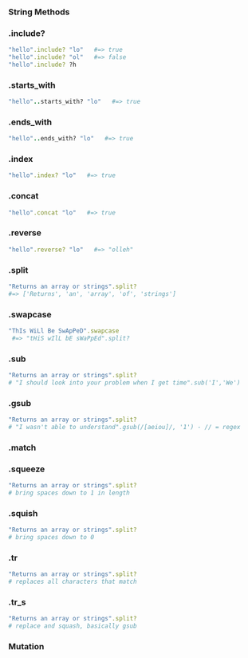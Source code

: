### String Methods

### .include?
```ruby
"hello".include? "lo"   #=> true
"hello".include? "ol"   #=> false
"hello".include? ?h
```

### .starts_with
```ruby
"hello"..starts_with? "lo"   #=> true

```
### .ends_with
```ruby
"hello"..ends_with? "lo"   #=> true

```
### .index
```ruby
"hello".index? "lo"   #=> true

```
### .concat
```ruby
"hello".concat "lo"   #=> true

```
### .reverse
```ruby
"hello".reverse? "lo"   #=> "olleh"

```
### .split
```ruby
"Returns an array or strings".split?
#=> ['Returns', 'an', 'array', 'of', 'strings']
```

### .swapcase               
```ruby
"ThIs WiLl Be SwApPeD".swapcase
 #=> "tHiS wIlL bE sWaPpEd".split?
```
### .sub                    
```ruby
"Returns an array or strings".split?
# "I should look into your problem when I get time".sub('I','We')
```
### .gsub                   
```ruby
"Returns an array or strings".split?
# "I wasn't able to understand".gsub(/[aeiou]/, '1') - // = regex
```
### .match

### .squeeze                
```ruby
"Returns an array or strings".split?
# bring spaces down to 1 in length
```

### .squish                 
```ruby
"Returns an array or strings".split?
# bring spaces down to 0
```

### .tr                     
```ruby
"Returns an array or strings".split?
# replaces all characters that match
```

### .tr_s                   
```ruby
"Returns an array or strings".split?
# replace and squash, basically gsub
```


### Mutation